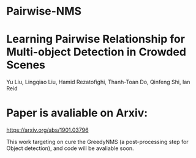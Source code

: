 # Pairwise-NMS

# Learning Pairwise Relationship for Multi-object Detection in Crowded Scenes

Yu Liu, Lingqiao Liu, Hamid Rezatofighi, Thanh-Toan Do, Qinfeng Shi, Ian Reid

# Paper is avaliable on Arxiv:
https://arxiv.org/abs/1901.03796


This work targeting on cure the GreedyNMS (a post-processing step for Object detection), and code will be avaliable soon.
